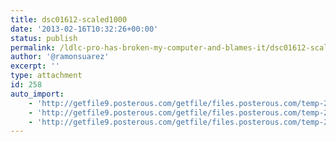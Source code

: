 ```yaml
---
title: dsc01612-scaled1000
date: '2013-02-16T10:32:26+00:00'
status: publish
permalink: /ldlc-pro-has-broken-my-computer-and-blames-it/dsc01612-scaled1000
author: '@ramonsuarez'
excerpt: ''
type: attachment
id: 258
auto_import:
    - 'http://getfile9.posterous.com/getfile/files.posterous.com/temp-2013-02-04/gpfmdiChFcgDhysnbJqvBsJxpclcIbiizDxCfBIageGJjABhhfbpsCFcmmbu/DSC01612.JPG.scaled1000.jpg'
    - 'http://getfile9.posterous.com/getfile/files.posterous.com/temp-2013-02-04/gpfmdiChFcgDhysnbJqvBsJxpclcIbiizDxCfBIageGJjABhhfbpsCFcmmbu/DSC01612.JPG.scaled1000.jpg'
    - 'http://getfile9.posterous.com/getfile/files.posterous.com/temp-2013-02-04/gpfmdiChFcgDhysnbJqvBsJxpclcIbiizDxCfBIageGJjABhhfbpsCFcmmbu/DSC01612.JPG.scaled1000.jpg'
---
```

<!DOCTYPE html PUBLIC "-//W3C//DTD HTML 4.0 Transitional//EN" "http://www.w3.org/TR/REC-html40/loose.dtd">
<?xml encoding="UTF-8">
